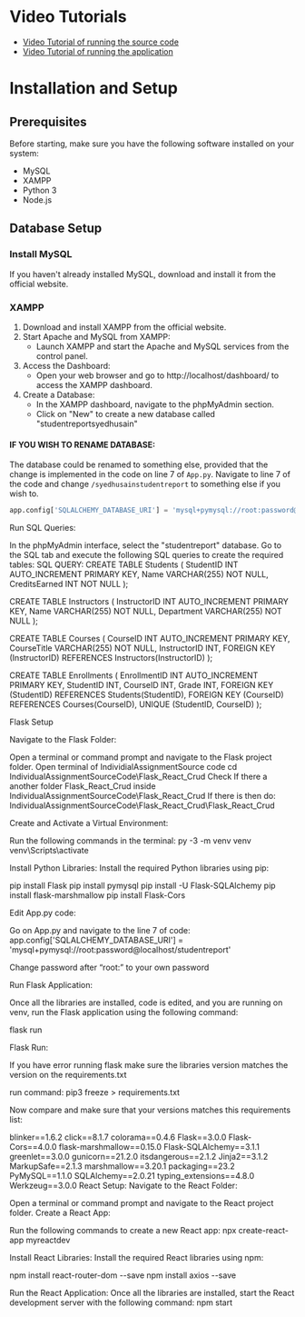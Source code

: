 # Video Tutorials
- [Video Tutorial of running the source code](https://youtu.be/oq2P988w-MQ)
- [Video Tutorial of running the application](https://www.youtube.com/watch?v=s5rXZN1cev4)

# Installation and Setup
## Prerequisites
Before starting, make sure you have the following software installed on your system:
- MySQL
- XAMPP
- Python 3
- Node.js

## Database Setup
### Install MySQL
If you haven't already installed MySQL, download and install it from the official website.

### XAMPP
1. Download and install XAMPP from the official website.
2. Start Apache and MySQL from XAMPP:
   - Launch XAMPP and start the Apache and MySQL services from the control panel.
3. Access the Dashboard:
   - Open your web browser and go to http://localhost/dashboard/ to access the XAMPP dashboard.
4. Create a Database:
   - In the XAMPP dashboard, navigate to the phpMyAdmin section.
   - Click on "New" to create a new database called "studentreportsyedhusain"

#### IF YOU WISH TO RENAME DATABASE:
The database could be renamed to something else, provided that the change is implemented in the code on line 7 of `App.py`. Navigate to line 7 of the code and change `/syedhusainstudentreport` to something else if you wish to.
```python
app.config['SQLALCHEMY_DATABASE_URI'] = 'mysql+pymysql://root:password@localhost/studentreport'
```


Run SQL Queries:

In the phpMyAdmin interface, select the "studentreport" database.
Go to the SQL tab and execute the following SQL queries to create the required tables:
SQL QUERY: 
CREATE TABLE Students ( 
StudentID INT AUTO_INCREMENT PRIMARY KEY, 
Name VARCHAR(255) NOT NULL, 
CreditsEarned INT NOT NULL 
);

CREATE TABLE Instructors ( 
InstructorID INT AUTO_INCREMENT PRIMARY KEY, 
Name VARCHAR(255) NOT NULL, 
Department VARCHAR(255) NOT NULL 
);

CREATE TABLE Courses ( 
CourseID INT AUTO_INCREMENT PRIMARY KEY, 
CourseTitle VARCHAR(255) NOT NULL, 
InstructorID INT, 
FOREIGN KEY (InstructorID) REFERENCES Instructors(InstructorID) 
);


CREATE TABLE Enrollments ( 
    EnrollmentID INT AUTO_INCREMENT PRIMARY KEY, 
    StudentID INT, 
    CourseID INT, 
    Grade INT, 
    FOREIGN KEY (StudentID) REFERENCES Students(StudentID), 
    FOREIGN KEY (CourseID) REFERENCES Courses(CourseID),
    UNIQUE (StudentID, CourseID)
);


Flask Setup

Navigate to the Flask Folder:

Open a terminal or command prompt and navigate to the Flask project folder.
Open terminal of IndividialAssignmentSource code
cd IndividualAssignmentSourceCode\Flask_React_Crud
Check If there a another folder Flask_React_Crud inside IndividualAssignmentSourceCode\Flask_React_Crud
If there is then do:
IndividualAssignmentSourceCode\Flask_React_Crud\Flask_React_Crud

Create and Activate a Virtual Environment:

Run the following commands in the terminal:
py -3 -m venv venv
venv\Scripts\activate

Install Python Libraries:
Install the required Python libraries using pip:

pip install Flask
pip install pymysql
pip install -U Flask-SQLAlchemy
pip install flask-marshmallow
pip install Flask-Cors

Edit App.py code:

Go on App.py and navigate to the line 7 of code:
app.config['SQLALCHEMY_DATABASE_URI'] = 'mysql+pymysql://root:password@localhost/studentreport'

Change password after “root:” to your own password

Run Flask Application:

Once all the libraries are installed, code is edited, and you are running on venv, run the Flask application using the following command:

flask run

Flask Run:

If you have error running flask make sure the libraries version matches the version on the requirements.txt

run command:
pip3 freeze > requirements.txt

Now compare and make sure that your versions matches this requirements list:

blinker==1.6.2
click==8.1.7
colorama==0.4.6
Flask==3.0.0
Flask-Cors==4.0.0
flask-marshmallow==0.15.0
Flask-SQLAlchemy==3.1.1
greenlet==3.0.0
gunicorn==21.2.0
itsdangerous==2.1.2
Jinja2==3.1.2
MarkupSafe==2.1.3
marshmallow==3.20.1
packaging==23.2
PyMySQL==1.1.0
SQLAlchemy==2.0.21
typing_extensions==4.8.0
Werkzeug==3.0.0
React Setup:
Navigate to the React Folder:

Open a terminal or command prompt and navigate to the React project folder.
Create a React App:

Run the following commands to create a new React app:
npx create-react-app myreactdev

Install React Libraries:
Install the required React libraries using npm:

npm install react-router-dom --save 
npm install axios --save



Run the React Application:
Once all the libraries are installed, start the React development server with the following command:
npm start
